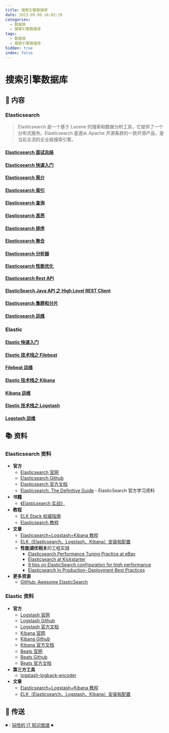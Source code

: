 ```yaml
---
title: 搜索引擎数据库
date: 2023-09-08 16:02:29
categories:
  - 数据库
  - 搜索引擎数据库
tags:
  - 数据库
  - 搜索引擎数据库
hidden: true
index: false
---
```


# 搜索引擎数据库

## 📖 内容

### Elasticsearch

> Elasticsearch 是一个基于 Lucene 的搜索和数据分析工具，它提供了一个分布式服务。Elasticsearch 是遵从 Apache 开源条款的一款开源产品，是当前主流的企业级搜索引擎。

#### [Elasticsearch 面试总结](01.Elasticsearch/01.Elasticsearch面试总结.md)

#### [Elasticsearch 快速入门](01.Elasticsearch/02.Elasticsearch快速入门.md)

#### [Elasticsearch 简介](01.Elasticsearch/03.Elasticsearch简介.md)

#### [Elasticsearch 索引](01.Elasticsearch/04.Elasticsearch索引.md)

#### [Elasticsearch 查询](01.Elasticsearch/05.Elasticsearch查询.md)

#### [Elasticsearch 高亮](01.Elasticsearch/06.Elasticsearch高亮.md)

#### [Elasticsearch 排序](01.Elasticsearch/07.Elasticsearch排序.md)

#### [Elasticsearch 聚合](01.Elasticsearch/08.Elasticsearch聚合.md)

#### [Elasticsearch 分析器](01.Elasticsearch/09.Elasticsearch分析器.md)

#### [Elasticsearch 性能优化](01.Elasticsearch/10.Elasticsearch性能优化.md)

#### [Elasticsearch Rest API](01.Elasticsearch/11.ElasticsearchRestApi.md)

#### [ElasticSearch Java API 之 High Level REST Client](01.Elasticsearch/12.ElasticsearchHighLevelRestJavaApi.md)

#### [Elasticsearch 集群和分片](01.Elasticsearch/13.Elasticsearch集群和分片.md)

#### [Elasticsearch 运维](01.Elasticsearch/20.Elasticsearch运维.md)

### Elastic

#### [Elastic 快速入门](02.Elastic/01.Elastic快速入门.md)

#### [Elastic 技术栈之 Filebeat](02.Elastic/02.Elastic技术栈之Filebeat.md)

#### [Filebeat 运维](02.Elastic/03.Filebeat运维.md)

#### [Elastic 技术栈之 Kibana](02.Elastic/04.Elastic技术栈之Kibana.md)

#### [Kibana 运维](02.Elastic/05.Kibana运维.md)

#### [Elastic 技术栈之 Logstash](02.Elastic/06.Elastic技术栈之Logstash.md)

#### [Logstash 运维](02.Elastic/07.Logstash运维.md)

## 📚 资料

### Elasticsearch 资料

- **官方**
  - [Elasticsearch 官网](https://www.elastic.co/cn/products/elasticsearch)
  - [Elasticsearch Github](https://github.com/elastic/elasticsearch)
  - [Elasticsearch 官方文档](https://www.elastic.co/guide/en/elasticsearch/reference/current/index.html)
  - [Elasticsearch: The Definitive Guide](https://www.elastic.co/guide/en/elasticsearch/guide/master/index.html) - ElasticSearch 官方学习资料
- **书籍**
  - [《Elasticsearch 实战》](https://book.douban.com/subject/30380439/)
- **教程**
  - [ELK Stack 权威指南](https://github.com/chenryn/logstash-best-practice-cn)
  - [Elasticsearch 教程](https://www.knowledgedict.com/tutorial/elasticsearch-intro.html)
- **文章**
  - [Elasticsearch+Logstash+Kibana 教程](https://www.cnblogs.com/xing901022/p/4704319.html)
  - [ELK（Elasticsearch、Logstash、Kibana）安装和配置](https://github.com/judasn/Linux-Tutorial/blob/master/ELK-Install-And-Settings.md)
  - **性能调优相关**的工程实践
    - [Elasticsearch Performance Tuning Practice at eBay](https://www.ebayinc.com/stories/blogs/tech/elasticsearch-performance-tuning-practice-at-ebay/)
    - [Elasticsearch at Kickstarter](https://kickstarter.engineering/elasticsearch-at-kickstarter-db3c487887fc)
    - [9 tips on ElasticSearch configuration for high performance](https://www.loggly.com/blog/nine-tips-configuring-elasticsearch-for-high-performance/)
    - [Elasticsearch In Production - Deployment Best Practices](https://medium.com/@abhidrona/elasticsearch-deployment-best-practices-d6c1323b25d7)
- **更多资源**
  - [GitHub: Awesome ElasticSearch](https://github.com/dzharii/awesome-elasticsearch)

### Elastic 资料

- **官方**
  - [Logstash 官网](https://www.elastic.co/cn/products/logstash)
  - [Logstash Github](https://github.com/elastic/logstash)
  - [Logstash 官方文档](https://www.elastic.co/guide/en/logstash/current/index.html)
  - [Kibana 官网](https://www.elastic.co/cn/products/kibana)
  - [Kibana Github](https://github.com/elastic/kibana)
  - [Kibana 官方文档](https://www.elastic.co/guide/en/kibana/current/index.html)
  - [Beats 官网](https://www.elastic.co/cn/products/beats)
  - [Beats Github](https://github.com/elastic/beats)
  - [Beats 官方文档](https://www.elastic.co/guide/en/beats/libbeat/current/index.html)
- **第三方工具**
  - [logstash-logback-encoder](https://github.com/logstash/logstash-logback-encoder)
- **文章**
  - [Elasticsearch+Logstash+Kibana 教程](https://www.cnblogs.com/xing901022/p/4704319.html)
  - [ELK（Elasticsearch、Logstash、Kibana）安装和配置](https://github.com/judasn/Linux-Tutorial/blob/master/ELK-Install-And-Settings.md)

## 🚪 传送

◾ 💧 [钝悟的 IT 知识图谱](https://dunwu.github.io/waterdrop/) ◾